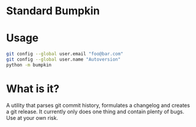 
# Standard Bumpkin

# Usage

```bash
git config --global user.email "foo@bar.com"
git config --global user.name "Autoversion"
python -m bumpkin
```

# What is it?

A utility that parses git commit history, formulates a changelog and creates a git release. It currently only does one thing and contain plenty of bugs. Use at your own risk.
